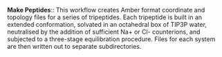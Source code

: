 **Make Peptides**::
    This workflow creates Amber format coordinate and topology files for
    a series of tripeptides. Each tripeptide is built in an extended
    conformation, solvated in an octahedral box of TIP3P water, neutralised
    by the addition of sufficient Na+ or Cl- counterions, and subjected to
    a three-stage equilibration procedure. Files for each system are then
    written out to separate subdirectories.
